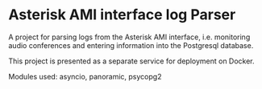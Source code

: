 # Asterisk AMI interface log Parser

A project for parsing logs from the Asterisk AMI interface, i.e. monitoring audio conferences and entering information into the Postgresql database.

This project is presented as a separate service for deployment on Docker.

Modules used: asyncio, panoramic, psycopg2